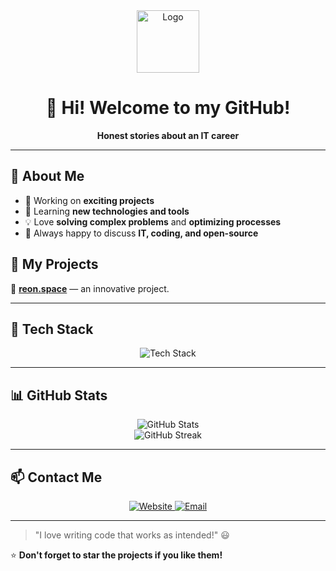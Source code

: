 <div align="center">
  <img src="https://via.placeholder.com/100" alt="Logo" width="100"/>
  
  # 👋 Hi! Welcome to my GitHub!
  
  **Honest stories about an IT career**
</div>

---

## 🚀 About Me

- 🔭 Working on **exciting projects**
- 🌱 Learning **new technologies and tools**
- 💡 Love **solving complex problems** and **optimizing processes**
- 💬 Always happy to discuss **IT, coding, and open-source**

## 📌 My Projects

🔹 **[reon.space](https://reon.space)** — an innovative project.

---

## 💼 Tech Stack
<div align="center">
  <img src="https://skillicons.dev/icons?i=java,js,react,nodejs" alt="Tech Stack" />
</div>

---

## 📊 GitHub Stats
<div align="center">
  <img src="https://github-readme-stats.vercel.app/api?username=yourusername&show_icons=true&theme=radical" alt="GitHub Stats" />
  <br/>
  <img src="https://github-readme-streak-stats.herokuapp.com/?user=yourusername&theme=radical" alt="GitHub Streak" />
</div>

---

## 📫 Contact Me
<div align="center">
  <a href="https://therayzv.ru" target="_blank">
    <img src="https://img.shields.io/badge/Website-therayzv.ru-blue?style=for-the-badge" alt="Website" />
  </a>
  <a href="mailto:mail@therayzv.ru">
    <img src="https://img.shields.io/badge/Email-mail@therayzv.ru-blue?style=for-the-badge" alt="Email" />
  </a>
</div>

---

> "I love writing code that works as intended!" 😃

⭐ **Don't forget to star the projects if you like them!**
